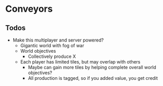 # Conveyors

## Todos

* Make this multiplayer and server powered?
  * Gigantic world with fog of war
  * World objectives
      * Collectively produce X
  * Each player has limited tiles, but may overlap with others
    * Maybe can gain more tiles by helping complete overall world objectives?
    * All production is tagged, so if you added value, you get credit
